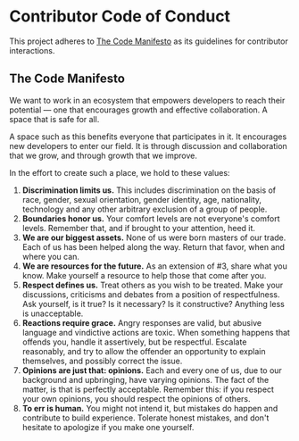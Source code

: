 # Contributor Code of Conduct

This project adheres to [The Code Manifesto](http://codemanifesto.com)
as its guidelines for contributor interactions.

## The Code Manifesto

We want to work in an ecosystem that empowers developers to reach their
potential — one that encourages growth and effective collaboration. A space that
is safe for all.

A space such as this benefits everyone that participates in it. It encourages
new developers to enter our field. It is through discussion and collaboration
that we grow, and through growth that we improve.

In the effort to create such a place, we hold to these values:

1.  **Discrimination limits us.** This includes discrimination on the basis of
    race, gender, sexual orientation, gender identity, age, nationality, technology
    and any other arbitrary exclusion of a group of people.
2.  **Boundaries honor us.** Your comfort levels are not everyone's comfort
    levels. Remember that, and if brought to your attention, heed it.
3.  **We are our biggest assets.** None of us were born masters of our trade.
    Each of us has been helped along the way. Return that favor, when and where
    you can.
4.  **We are resources for the future.** As an extension of #3, share what you
    know. Make yourself a resource to help those that come after you.
5.  **Respect defines us.** Treat others as you wish to be treated. Make your
    discussions, criticisms and debates from a position of respectfulness. Ask
    yourself, is it true? Is it necessary? Is it constructive? Anything less is
    unacceptable.
6.  **Reactions require grace.** Angry responses are valid, but abusive language
    and vindictive actions are toxic. When something happens that offends you,
    handle it assertively, but be respectful. Escalate reasonably, and try to
    allow the offender an opportunity to explain themselves, and possibly correct
    the issue.
7.  **Opinions are just that: opinions.** Each and every one of us, due to our
    background and upbringing, have varying opinions. The fact of the matter, is
    that is perfectly acceptable. Remember this: if you respect your own
    opinions, you should respect the opinions of others.
8.  **To err is human.** You might not intend it, but mistakes do happen and
    contribute to build experience. Tolerate honest mistakes, and don't hesitate
    to apologize if you make one yourself.
